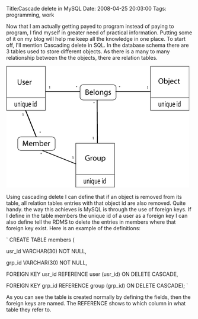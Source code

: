 Title:Cascade delete in MySQL
Date: 2008-04-25 20:03:00
Tags: programming, work

Now that I am actually getting payed to program instead of paying to program,
I find myself in greater need of practical information. Putting some of it on
my blog will help me keep all the knowledge in one place. To start off, I'll
mention Cascading delete in SQL. In the database schema there are 3 tables
used to store different objects. As there is a many to many relationship
between the the objects, there are relation tables.

![Basic database layout](/images/db-layout.png)

Using cascading delete I can define that if an object is removed from its
table, all relation tables entries with that object id are also removed. Quite
handy. the way this achieves is MySQL is through the use of foreign keys. If I
define in the table members the unique id of a user as a foreign key I can
also define tell the RDMS to delete the entries in members where that foreign
key exist. Here is an example of the definitions:

  

` CREATE TABLE members (

usr_id VARCHAR(30) NOT NULL,

grp_id VARCHAR(30) NOT NULL,

FOREIGN KEY usr_id REFERENCE user (usr_id) ON DELETE CASCADE,

FOREIGN KEY grp_id REFERENCE group (grp_id) ON DELETE CASCADE); `

  

As you can see the table is created normally by defining the fields, then the
foreign keys are named. The REFERENCE shows to which column in what table they
refer to.

